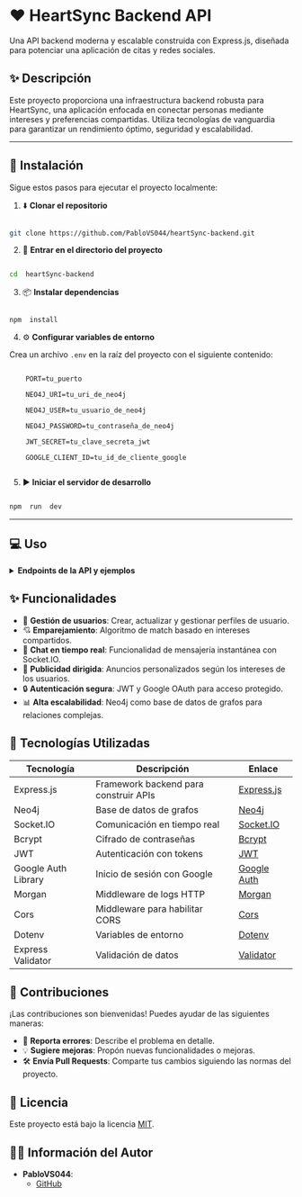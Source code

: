 # ❤️ HeartSync Backend API

Una API backend moderna y escalable construida con Express.js, diseñada para potenciar una aplicación de citas y redes sociales.

## ✨ Descripción

Este proyecto proporciona una infraestructura backend robusta para HeartSync, una aplicación enfocada en conectar personas mediante intereses y preferencias compartidas. Utiliza tecnologías de vanguardia para garantizar un rendimiento óptimo, seguridad y escalabilidad.

---

  

## 🚀 Instalación

  

Sigue estos pasos para ejecutar el proyecto localmente:

  

1. ⬇️ **Clonar el repositorio**

  

```bash

git clone https://github.com/PabloVS044/heartSync-backend.git

```

  

2. 📁 **Entrar en el directorio del proyecto**

  

```bash

cd  heartSync-backend

```

  

3. 📦 **Instalar dependencias**

  

```bash

npm  install

```

  

4. ⚙️ **Configurar variables de entorno**

  

Crea un archivo `.env` en la raíz del proyecto con el siguiente contenido:

  

```env

    PORT=tu_puerto

    NEO4J_URI=tu_uri_de_neo4j

    NEO4J_USER=tu_usuario_de_neo4j

    NEO4J_PASSWORD=tu_contraseña_de_neo4j

    JWT_SECRET=tu_clave_secreta_jwt

    GOOGLE_CLIENT_ID=tu_id_de_cliente_google


```

  

5. ▶️ **Iniciar el servidor de desarrollo**

  

```bash

npm  run  dev

```

  

---

## 💻 Uso

<details>
<summary><strong>Endpoints de la API y ejemplos</strong></summary>

### Endpoints de Usuario

- **Crear usuario**:
  ```http
  POST /users
  Content-Type: application/json

  {
    "name": "Verónica",
    "surname": "Ríos",
    "email": "veronica9@example.com",
    "password": "123456",
    "age": 45,
    "country": "GT",
    "gender": "female",
    "interests": ["arte", "lectura", "viajar"],
    "photos": ["photo9.jpg"],
    "bio": "Apasionada por la vida.",
    "minAgePreference": 18,
    "maxAgePreference": 24
  }
  ```

- **Obtener usuario por ID**:
  ```http
  GET /users/:id
  Content-Type: application/json
  ```

### Endpoints de Anuncios

- **Crear anuncio**:
  ```http
  POST /ads
  Content-Type: application/json

  {
    "title": "Prueba 2",
    "description": "Probando relaciones de los ads",
    "image": "https://example.com/travel-ad.jpg",
    "targetedInterests": ["viajar", "comida", "lectura"]
  }
  ```

- **Obtener todos los anuncios**:
  ```http
  GET /ads
  Content-Type: application/json
  ```

### Endpoints de Chat

- **Obtener chat por ID**:
  ```http
  GET /chats/:chatId
  Content-Type: application/json
  ```

- **Enviar mensaje al chat**:
  ```http
  POST /chats/:chatId/messages
  Content-Type: application/json

  {
    "senderId": "userUUID",
    "content": "Hola, ¿cómo estás?",
    "image": "url_imagen_opcional"
  }
  ```

### Endpoints de Match

- **Obtener match por ID**:
  ```http
  GET /matches/:matchId
  Content-Type: application/json
  ```

- **Obtener matches de un usuario**:
  ```http
  GET /matches/user/:userId
  Content-Type: application/json
  ```
</details>

## ✨ Funcionalidades

- 👤 **Gestión de usuarios**: Crear, actualizar y gestionar perfiles de usuario.
- 💘 **Emparejamiento**: Algoritmo de match basado en intereses compartidos.
- 💬 **Chat en tiempo real**: Funcionalidad de mensajería instantánea con Socket.IO.
- 📢 **Publicidad dirigida**: Anuncios personalizados según los intereses de los usuarios.
- 🔒 **Autenticación segura**: JWT y Google OAuth para acceso protegido.
- 📊 **Alta escalabilidad**: Neo4j como base de datos de grafos para relaciones complejas.

## 🚀 Tecnologías Utilizadas

| Tecnología   | Descripción                                    | Enlace                                  |
|--------------|------------------------------------------------|-----------------------------------------|
| Express.js   | Framework backend para construir APIs          | [Express.js](https://expressjs.com/)   |
| Neo4j        | Base de datos de grafos                        | [Neo4j](https://neo4j.com/)             |
| Socket.IO    | Comunicación en tiempo real                    | [Socket.IO](https://socket.io/)         |
| Bcrypt       | Cifrado de contraseñas                         | [Bcrypt](https://www.npmjs.com/package/bcrypt) |
| JWT          | Autenticación con tokens                       | [JWT](https://jwt.io/)                  |
| Google Auth Library | Inicio de sesión con Google           | [Google Auth](https://developers.google.com/identity/gsi/web/libraries) |
| Morgan       | Middleware de logs HTTP                        | [Morgan](https://www.npmjs.com/package/morgan) |
| Cors         | Middleware para habilitar CORS                 | [Cors](https://www.npmjs.com/package/cors) |
| Dotenv       | Variables de entorno                           | [Dotenv](https://www.npmjs.com/package/dotenv) |
| Express Validator | Validación de datos                    | [Validator](https://www.npmjs.com/package/express-validator) |

## 🤝 Contribuciones

¡Las contribuciones son bienvenidas! Puedes ayudar de las siguientes maneras:

- 🐛 **Reporta errores**: Describe el problema en detalle.
- 💡 **Sugiere mejoras**: Propón nuevas funcionalidades o mejoras.
- 🛠️ **Envía Pull Requests**: Comparte tus cambios siguiendo las normas del proyecto.

## 📝 Licencia

Este proyecto está bajo la licencia [MIT](LICENSE).

## 👨‍💻 Información del Autor

- **PabloVS044**:
  - [GitHub](https://github.com/PabloVS044)

